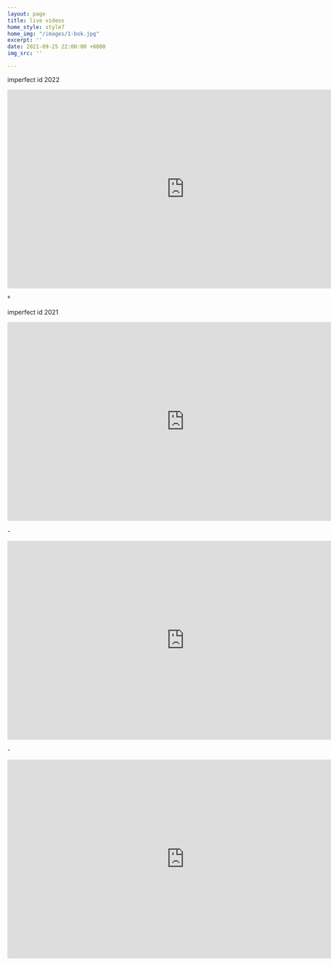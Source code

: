 ```yaml
---
layout: page
title: live videos
home_style: style7
home_img: "/images/1-bok.jpg"
excerpt: ''
date: 2021-09-25 22:00:00 +0000
img_src: ''

---
```

imperfect id 2022

<iframe width="800" height="450" src="https://www.youtube.com/embed/W8k-SPNps_I" title="YouTube video player" frameborder="0" allow="accelerometer; autoplay; clipboard-write; encrypted-media; gyroscope; picture-in-picture" allowfullscreen></iframe>

°

imperfect id 2021

<iframe width="800" height="450" src="https://www.youtube.com/embed/EffuSyNPW3k" title="YouTube video player" frameborder="0" allow="accelerometer; autoplay; clipboard-write; encrypted-media; gyroscope; picture-in-picture" allowfullscreen></iframe>

\-

<iframe width="800" height="450" src="https://www.youtube.com/embed/IsE3TLEM8Xk" title="YouTube video player" frameborder="0" allow="accelerometer; autoplay; clipboard-write; encrypted-media; gyroscope; picture-in-picture" allowfullscreen></iframe>

\-

<iframe width="800" height="450" src="https://www.youtube.com/embed/RdbyTNrhEMo" title="YouTube video player" frameborder="0" allow="accelerometer; autoplay; clipboard-write; encrypted-media; gyroscope; picture-in-picture" allowfullscreen></iframe>